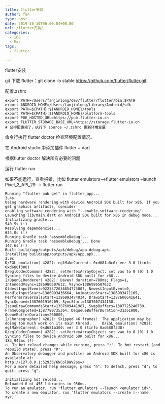 ```yaml
---
title: flutter安装
author: fan
type: post
date: 2019-10-30T06:00:04+00:00
url: /flutter安装/
categories:
  - iOS
  - Mac
tags:
  - flutter

---
```

flutter安装

git 下载 flutter：git clone -b stable https://github.com/flutter/flutter.git
  
配置.zshrc

<pre><code class="line-numbers">export PATH=/Users/fanjinlong/dev/flutter/flutter/bin:$PATH
export ANDROID_HOME=/Users/fanjinlong/Library/Android/sdk
export PATH=${PATH}:${ANDROID_HOME}/tools
export PATH=${PATH}:${ANDROID_HOME}/platform-tools
export PUB_HOSTED_URL=https://pub.flutter-io.cn
export FLUTTER_STORAGE_BASE_URL=https://storage.flutter-io.cn   
# 记得配置完了，执行下 source ~/.zshrc 更新环境变量
</code></pre>

命令行执行 flutter doctor 检查环境配置情况。

在 Android studio 中添加插件 flutter + dart

根据flutter doctor 解决所有必要的问题

运行 flutter run

如果不能运行，查看报错，比如 flutter emulators——>flutter emulators &#8211;launch Pixel\_2\_API_29——> flutter run

<pre><code class="line-numbers">Running "flutter pub get" in flutter_app...                         3.4s
Using hardware rendering with device Android SDK built for x86. If you get graphics artifacts, consider
enabling software rendering with "--enable-software-rendering".
Launching lib/main.dart on Android SDK built for x86 in debug mode...
Initializing gradle...
540.5s (!)
Resolving dependencies...
634.0s (!)
Running Gradle task 'assembleDebug'...
Running Gradle task 'assembleDebug'... Done                       147.6s (!)
Built build/app/outputs/apk/debug/app-debug.apk.
Installing build/app/outputs/apk/app.apk...                         2.9s
D/EGL_emulation( 4282): eglMakeCurrent: 0xd681a0c0: ver 3 0 (tinfo 0xd680f300)
D/eglCodecCommon( 4282): setVertexArrayObject: set vao to 0 (0) 1 0
Syncing files to device Android SDK built for x86...
I/OpenGLRenderer( 4282): Davey! duration=788ms; Flags=1, IntendedVsync=1386986507632, Vsync=1386986507632, OldestInputEvent=9223372036854775807, NewestInputEvent=0, HandleInputStart=1386993436664, AnimationStart=1386993471165, PerformTraversalsStart=1386993474034, DrawStart=1387600641641, SyncQueued=1387601916409, SyncStart=1387607434150, IssueDrawCommandsStart=1387609441987, SwapBuffers=1387725240730, FrameCompleted=1387780735364, DequeueBufferDuration=31361000, QueueBufferDuration=260000,
I/Choreographer( 4282): Skipped 46 frames!  The application may be doing too much work on its main thread.     D/EGL_emulation( 4282): eglMakeCurrent: 0xd681a300: ver 3 0 (tinfo 0xd680f3d0)                                 D/eglCodecCommon( 4282): setVertexArrayObject: set vao to 0 (0) 1 0                                            Syncing files to device Android SDK built for x86...            183,943ms (!)
🔥  To hot reload changes while running, press "r". To hot restart (and rebuild state), press "R".
An Observatory debugger and profiler on Android SDK built for x86 is available at:
http://127.0.0.1:52933/6NColDWV2ps=/
For a more detailed help message, press "h". To detach, press "d"; to quit, press "q".
</code></pre>

<pre><code class="line-numbers">Initializing hot reload...
Reloaded 0 of 455 libraries in 956ms.
To run an emulator, run 'flutter emulators --launch &lt;emulator id&gt;'.
To create a new emulator, run 'flutter emulators --create [--name xyz]' 
</code></pre>